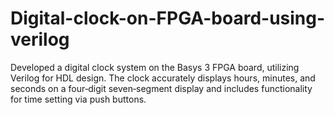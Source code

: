 # Digital-clock-on-FPGA-board-using-verilog
 Developed a digital clock system on the Basys 3 FPGA board, utilizing  Verilog for HDL design. The clock accurately displays hours, minutes,  and seconds on a four‐digit seven‐segment display and includes functionality for time setting via push buttons.
